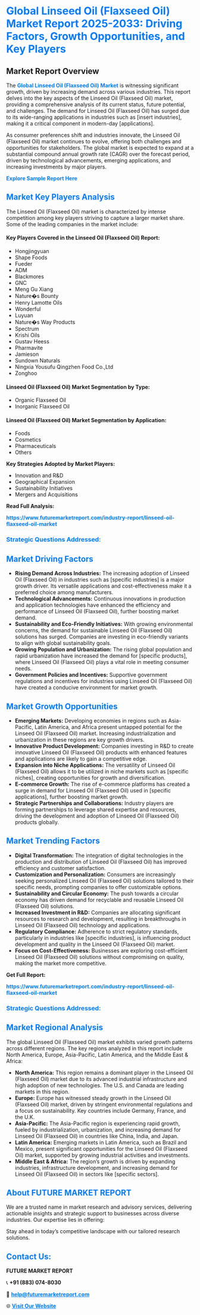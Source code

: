<h1 style="color: #007BFF;">Global Linseed Oil (Flaxseed Oil) Market Report 2025-2033: Driving Factors, Growth Opportunities, and Key Players</h1>

<section id="overview">
<h2>Market Report Overview</h2>
<p>The <a href="https://www.futuremarketreport.com/industry-report/linseed-oil-flaxseed-oil-market" style="color: #007BFF; text-decoration: none;"><strong>Global Linseed Oil (Flaxseed Oil) Market</strong></a> is witnessing significant growth, driven by increasing demand across various industries. This report delves into the key aspects of the Linseed Oil (Flaxseed Oil) market, providing a comprehensive analysis of its current status, future potential, and challenges. The demand for Linseed Oil (Flaxseed Oil) has surged due to its wide-ranging applications in industries such as [insert industries], making it a critical component in modern-day [applications].</p>
<p>As consumer preferences shift and industries innovate, the Linseed Oil (Flaxseed Oil) market continues to evolve, offering both challenges and opportunities for stakeholders. The global market is expected to expand at a substantial compound annual growth rate (CAGR) over the forecast period, driven by technological advancements, emerging applications, and increasing investments by major players.</p>
</section>

<section id="overview">
<p><a href="https://www.futuremarketreport.com/request-sample/reportId=106482" style="color: #007BFF; text-decoration: none;"><strong>Explore Sample Report Here</strong></a></p>
</section>

<section id="key-players">
<h2 style="color: #007BFF;">Market Key Players Analysis</h2>
<p>The Linseed Oil (Flaxseed Oil) market is characterized by intense competition among key players striving to capture a larger market share. Some of the leading companies in the market include:</p>
<h4>Key Players Covered in the Linseed Oil (Flaxseed Oil) Report:</h4>
<ul><li>Hongjingyuan</li><li>Shape Foods</li><li>Fueder</li><li>ADM</li><li>Blackmores</li><li>GNC</li><li>Meng Gu Xiang</li><li>Nature�s Bounty</li><li>Henry Lamotte Oils</li><li>Wonderful</li><li>Luyuan</li><li>Nature�s Way Products</li><li>Spectrum</li><li>Krishi Oils</li><li>Gustav Heess</li><li>Pharmavite</li><li>Jamieson</li><li>Sundown Naturals</li><li>Ningxia Yousufu Qingzhen Food Co.,Ltd</li><li>Zonghoo</li></ul>
<h4>Linseed Oil (Flaxseed Oil) Market Segmentation by Type:</h4>
<ul><li>Organic Flaxseed Oil</li><li>Inorganic Flaxseed Oil</li></ul>

<h4>Linseed Oil (Flaxseed Oil) Market Segmentation by Application:</h4>
<ul><li>Foods</li><li>Cosmetics</li><li>Pharmaceuticals</li><li>Others</li></ul>
<p><strong>Key Strategies Adopted by Market Players:</strong></p>
<ul>
<li>Innovation and R&D</li>
<li>Geographical Expansion</li>
<li>Sustainability Initiatives</li>
<li>Mergers and Acquisitions</li>
</ul>
</section>

<section>
<p><strong>Read Full Analysis: </strong></p><a href="https://www.futuremarketreport.com/industry-report/linseed-oil-flaxseed-oil-market" style="color: #007BFF; text-decoration: none;"><strong>https://www.futuremarketreport.com/industry-report/linseed-oil-flaxseed-oil-market</strong></a>
<h3 style="color: #007BFF;">Strategic Questions Addressed:</h3>
</section>

<section id="driving-factors">
<h2 style="color: #007BFF;">Market Driving Factors</h2>
<ul>
<li><strong>Rising Demand Across Industries:</strong> The increasing adoption of Linseed Oil (Flaxseed Oil) in industries such as [specific industries] is a major growth driver. Its versatile applications and cost-effectiveness make it a preferred choice among manufacturers.</li>
<li><strong>Technological Advancements:</strong> Continuous innovations in production and application technologies have enhanced the efficiency and performance of Linseed Oil (Flaxseed Oil), further boosting market demand.</li>
<li><strong>Sustainability and Eco-Friendly Initiatives:</strong> With growing environmental concerns, the demand for sustainable Linseed Oil (Flaxseed Oil) solutions has surged. Companies are investing in eco-friendly variants to align with global sustainability goals.</li>
<li><strong>Growing Population and Urbanization:</strong> The rising global population and rapid urbanization have increased the demand for [specific products], where Linseed Oil (Flaxseed Oil) plays a vital role in meeting consumer needs.</li>
<li><strong>Government Policies and Incentives:</strong> Supportive government regulations and incentives for industries using Linseed Oil (Flaxseed Oil) have created a conducive environment for market growth.</li>
</ul>
</section>

<section id="growth-opportunities">
<h2 style="color: #007BFF;">Market Growth Opportunities</h2>
<ul>
<li><strong>Emerging Markets:</strong> Developing economies in regions such as Asia-Pacific, Latin America, and Africa present untapped potential for the Linseed Oil (Flaxseed Oil) market. Increasing industrialization and urbanization in these regions are key growth drivers.</li>
<li><strong>Innovative Product Development:</strong> Companies investing in R&D to create innovative Linseed Oil (Flaxseed Oil) products with enhanced features and applications are likely to gain a competitive edge.</li>
<li><strong>Expansion into Niche Applications:</strong> The versatility of Linseed Oil (Flaxseed Oil) allows it to be utilized in niche markets such as [specific niches], creating opportunities for growth and diversification.</li>
<li><strong>E-commerce Growth:</strong> The rise of e-commerce platforms has created a surge in demand for Linseed Oil (Flaxseed Oil) used in [specific applications], further boosting market growth.</li>
<li><strong>Strategic Partnerships and Collaborations:</strong> Industry players are forming partnerships to leverage shared expertise and resources, driving the development and adoption of Linseed Oil (Flaxseed Oil) products globally.</li>
</ul>
</section>

<section id="trending-factors">
<h2 style="color: #007BFF;">Market Trending Factors</h2>
<ul>
<li><strong>Digital Transformation:</strong> The integration of digital technologies in the production and distribution of Linseed Oil (Flaxseed Oil) has improved efficiency and customer satisfaction.</li>
<li><strong>Customization and Personalization:</strong> Consumers are increasingly seeking personalized Linseed Oil (Flaxseed Oil) solutions tailored to their specific needs, prompting companies to offer customizable options.</li>
<li><strong>Sustainability and Circular Economy:</strong> The push towards a circular economy has driven demand for recyclable and reusable Linseed Oil (Flaxseed Oil) solutions.</li>
<li><strong>Increased Investment in R&D:</strong> Companies are allocating significant resources to research and development, resulting in breakthroughs in Linseed Oil (Flaxseed Oil) technology and applications.</li>
<li><strong>Regulatory Compliance:</strong> Adherence to strict regulatory standards, particularly in industries like [specific industries], is influencing product development and quality in the Linseed Oil (Flaxseed Oil) market.</li>
<li><strong>Focus on Cost-Effectiveness:</strong> Businesses are exploring cost-efficient Linseed Oil (Flaxseed Oil) solutions without compromising on quality, making the market more competitive.</li>
</ul>
</section>

<section>
<p><strong>Get Full Report: </strong></p><a href="https://www.futuremarketreport.com/industry-report/linseed-oil-flaxseed-oil-market" style="color: #007BFF; text-decoration: none;"><strong>https://www.futuremarketreport.com/industry-report/linseed-oil-flaxseed-oil-market</strong></a>
<h3 style="color: #007BFF;">Strategic Questions Addressed:</h3>
</section>


<section id="regional-analysis">
<h2 style="color: #007BFF;">Market Regional Analysis</h2>
<p>The global Linseed Oil (Flaxseed Oil) market exhibits varied growth patterns across different regions. The key regions analyzed in this report include North America, Europe, Asia-Pacific, Latin America, and the Middle East & Africa:</p>
<ul>
<li><strong>North America:</strong> This region remains a dominant player in the Linseed Oil (Flaxseed Oil) market due to its advanced industrial infrastructure and high adoption of new technologies. The U.S. and Canada are leading markets in this region.</li>
<li><strong>Europe:</strong> Europe has witnessed steady growth in the Linseed Oil (Flaxseed Oil) market, driven by stringent environmental regulations and a focus on sustainability. Key countries include Germany, France, and the U.K.</li>
<li><strong>Asia-Pacific:</strong> The Asia-Pacific region is experiencing rapid growth, fueled by industrialization, urbanization, and increasing demand for Linseed Oil (Flaxseed Oil) in countries like China, India, and Japan.</li>
<li><strong>Latin America:</strong> Emerging markets in Latin America, such as Brazil and Mexico, present significant opportunities for the Linseed Oil (Flaxseed Oil) market, supported by growing industrial activities and investments.</li>
<li><strong>Middle East & Africa:</strong> The region’s growth is driven by expanding industries, infrastructure development, and increasing demand for Linseed Oil (Flaxseed Oil) in sectors like [specific sectors].</li>
</ul>
</section>

<footer>
<h2 style="color: #007BFF;">About FUTURE MARKET REPORT</h2>
<p>We are a trusted name in market research and advisory services, delivering actionable insights and strategic support to businesses across diverse industries. Our expertise lies in offering:</p>

<p>Stay ahead in today’s competitive landscape with our tailored research solutions.</p>

<h2 style="color: #007BFF;">Contact Us:</h2>
<p><strong>FUTURE MARKET REPORT</strong></p>
<p>📞 <strong>+91 (883) 074-8030</strong></p>
<p>📧 <strong><a href="mailto:help@futuremarketreport.com" style="color: #007BFF;">help@futuremarketreport.com</a></strong></p>
<p>🌐 <strong><a href="https://www.futuremarketreport.com/" style="color: #007BFF;">Visit Our Website</a></strong></p>
</footer>